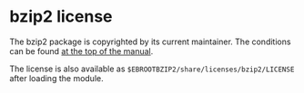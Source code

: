 # bzip2 license

The bzip2 package is copyrighted by its current maintainer. The conditions
can be found
[at the top of the manual](https://www.sourceware.org/bzip2/manual/manual.html).

The license is also available as
`$EBROOTBZIP2/share/licenses/bzip2/LICENSE` after loading the module.
